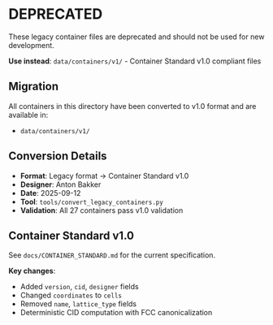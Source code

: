 # DEPRECATED

These legacy container files are deprecated and should not be used for new development.

**Use instead**: `data/containers/v1/` - Container Standard v1.0 compliant files

## Migration

All containers in this directory have been converted to v1.0 format and are available in:
- `data/containers/v1/`

## Conversion Details

- **Format**: Legacy format → Container Standard v1.0
- **Designer**: Anton Bakker
- **Date**: 2025-09-12
- **Tool**: `tools/convert_legacy_containers.py`
- **Validation**: All 27 containers pass v1.0 validation

## Container Standard v1.0

See `docs/CONTAINER_STANDARD.md` for the current specification.

**Key changes**:
- Added `version`, `cid`, `designer` fields
- Changed `coordinates` to `cells`
- Removed `name`, `lattice_type` fields
- Deterministic CID computation with FCC canonicalization
